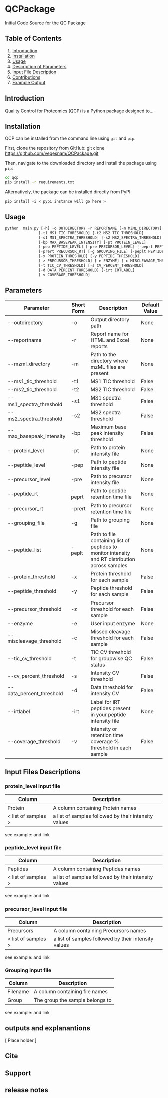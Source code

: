# QCPackage
Initial Code Source for the QC Package

## Table of Contents
1. [Introduction](#introduction)
2. [Installation](#installation)
3. [Usage](#Usage)
4. [Description of Parameters](#description-of-parameters)
5. [Input File Description](#input-file-description)
6. [Contributions](#contributions)
7. [Example Output](#example-output)

## Introduction
Quality Control for Proteomics (QCP) is a Python package designed to...

## Installation
QCP can be installed from the command line using `git` and `pip`. 

First, clone the repository from GitHub: git clone https://github.com/vegesnam/QCPackage.git

Then, navigate to the downloaded directory and install the package using `pip`:

~~~bash
cd qcp
pip install -r requirements.txt
~~~

Alternatively, the package can be installed directly from PyPI:

`pip install -i < pypi instance will go here >`

## Usage 

```python
python  main.py [-h] -o OUTDIRECTORY -r REPORTNAME [-m MZML_DIRECTORY]
               [-t1 MS1_TIC_THRESHOLD] [-t2 MS2_TIC_THRESHOLD]
               [-s1 MS1_SPECTRA_THRESHOLD] [-s2 MS2_SPECTRA_THRESHOLD]
               [-bp MAX_BASEPEAK_INTENSITY] [-pt PROTEIN_LEVEL]
               [-pep PEPTIDE_LEVEL] [-pre PRECURSOR_LEVEL] [-peprt PEPTIDE_RT]
               [-prert PRECURSOR_RT] [-g GROUPING_FILE] [-peplt PEPTIDE_LIST]
               [-x PROTEIN_THRESHOLD] [-y PEPTIDE_THRESHOLD]
               [-z PRECURSOR_THRESHOLD] [-e ENZYME] [-c MISCLEAVAGE_THRESHOLD]
               [-t TIC_CV_THRESHOLD] [-s CV_PERCENT_THRESHOLD]
               [-d DATA_PERCENT_THRESHOLD] [-irt IRTLABEL]
               [-v COVERAGE_THRESHOLD]
```

## Parameters 

| Parameter                | Short Form | Description                                      | Default Value |
|--------------------------|------------|--------------------------------------------------|---------------|
| --outdirectory           | -o         | Output directory path                            | None          |
| --reportname             | -r         | Report name for HTML and Excel reports           | None          |
| --mzml_directory         | -m         | Path to the directory where mzML files are present | None          |
| --ms1_tic_threshold      | -t1        | MS1 TIC threshold                                | False         |
| --ms2_tic_threshold      | -t2        | MS2 TIC threshold                                | False         |
| --ms1_spectra_threshold  | -s1        | MS1 spectra threshold                            | False         |
| --ms2_spectra_threshold  | -s2        | MS2 spectra threshold                            | False         |
| --max_basepeak_intensity | -bp        | Maximum base peak intensity threshold             | False         |
| --protein_level          | -pt        | Path to protein intensity file                   | None          |
| --peptide_level          | -pep       | Path to peptide intensity file                   | None          |
| --precursor_level        | -pre       | Path to precursor intensity file                 | None          |
| --peptide_rt             | -peprt     | Path to peptide retention time file              | None          |
| --precursor_rt           | -prert     | Path to precursor retention time file            | None          |
| --grouping_file          | -g         | Path to grouping file                            | None          |
| --peptide_list           | -peplt     | Path to file containing list of peptides to monitor intensity and RT distribution across samples | None          |
| --protein_threshold      | -x         | Protein threshold for each sample                | False         |
| --peptide_threshold      | -y         | Peptide threshold for each sample                | False         |
| --precursor_threshold    | -z         | Precursor threshold for each sample              | False         |
| --enzyme                 | -e         | User input enzyme                                | None          |
| --miscleavage_threshold  | -c         | Missed cleavage threshold for each sample        | False         |
| --tic_cv_threshold       | -t         | TIC CV threshold for groupwise QC status         | False         |
| --cv_percent_threshold   | -s         | Intensity CV threshold                           | False         |
| --data_percent_threshold | -d         | Data threshold for intensity CV                  | False         |
| --irtlabel               | -irt       | Label for iRT peptides present in your peptide intensity file | None          |
| --coverage_threshold     | -v         | Intensity or retention time coverage % threshold in each sample | False         |


## Input Files Descriptions 

### protein_level input file

| Column                | Description |
|--------------------------|------------|
| Protein           | A column containing Protein names      |
| < list of samples >             | a list of samples followed by their intensity values     |

see example: and link

### peptide_level input file

| Column                | Description |
|--------------------------|------------|
| Peptides           | A column containing Peptides names      |
| < list of samples >             | a list of samples followed by their intensity values     |

see example: and link

### precursor_level input file

| Column                | Description |
|--------------------------|------------|
| Precursors           | A column containing Precursors names      |
| < list of samples >             | a list of samples followed by their intensity values     |

see example: and link

### Grouping input file

| Column                | Description |
|--------------------------|------------|
| Filename           | A column containing file names      |
| Group            | The group the sample belongs to     |

see example: and link

## outputs and explanantions

[ Place holder ]

## Cite 

## Support

## release notes 



